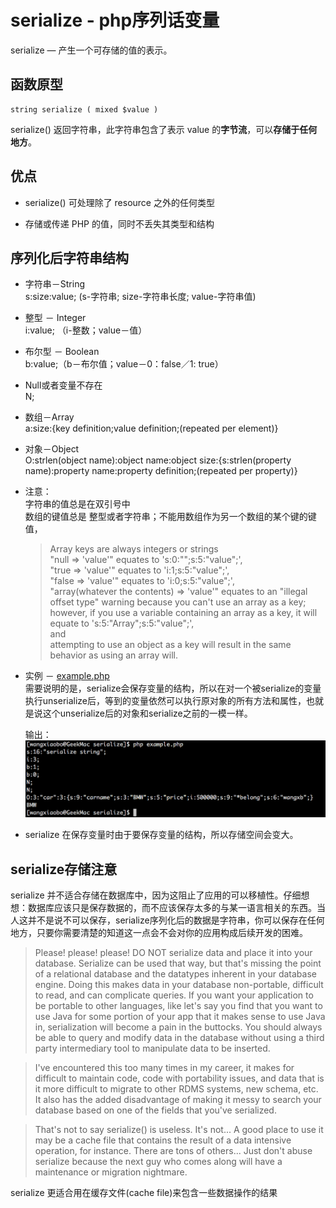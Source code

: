 # serialize - php序列话变量

serialize — 产生一个可存储的值的表示。

## 函数原型

```
string serialize ( mixed $value )

```

serialize() 返回字符串，此字符串包含了表示 value 的**字节流**，可以**存储于任何地方**。

## 优点 

* serialize() 可处理除了 resource 之外的任何类型

* 存储或传递 PHP 的值，同时不丢失其类型和结构

## 序列化后字符串结构 

* 字符串－String   
    s:size:value; (s-字符串; size-字符串长度; value-字符串值)   

* 整型 － Integer    
    i:value; （i-整数；value－值）  
    
* 布尔型 － Boolean   
    b:value;（b－布尔值；value－0：false／1: true）
    
* Null或者变量不存在   
    N;
    
* 数组－Array   
    a:size:{key definition;value definition;(repeated per element)}
    
* 对象－Object   
    O:strlen(object name):object name:object size:{s:strlen(property name):property name:property definition;(repeated per property)}
    
* 注意：   
    字符串的值总是在双引号中    
    数组的键值总是 整型或者字符串；不能用数组作为另一个数组的某个键的键值，
    > Array keys are always integers or strings     
    "null => 'value'" equates to 's:0:"";s:5:"value";',    
    "true => 'value'" equates to 'i:1;s:5:"value";',     
    "false => 'value'" equates to 'i:0;s:5:"value";',     
    "array(whatever the contents) => 'value'" equates to an "illegal offset type" warning because you can't use an
    array as a key; however, if you use a variable containing an array as a key, it will equate to 's:5:"Array";s:5:"value";',     
     and      
    attempting to use an object as a key will result in the same behavior as using an array will.     
   
* 实例 － [example.php](example.php)     
    需要说明的是，serialize会保存变量的结构，所以在对一个被serialize的变量执行unserialize后，等到的变量依然可以执行原对象的所有方法和属性，也就是说这个unserialize后的对象和serialize之前的一模一样。    
    
    输出：    
    ![output](output.png)     
    
* serialize 在保存变量时由于要保存变量的结构，所以存储空间会变大。
    
## serialize存储注意    

serialize 并不适合存储在数据库中，因为这阻止了应用的可以移植性。仔细想想：数据库应该只是保存数据的，而不应该保存太多的与某一语言相关的东西。当人这并不是说不可以保存，serialize序列化后的数据是字符串，你可以保存在任何地方，只要你需要清楚的知道这一点会不会对你的应用构成后续开发的困难。   

> Please! please! please! DO NOT serialize data and place it into your database. Serialize can be used that way, but that's missing the point of a relational database and the datatypes inherent in your database engine. Doing this makes data in your database non-portable, difficult to read, and can complicate queries. If you want your application to be portable to other languages, like let's say you find that you want to use Java for some portion of your app that it makes sense to use Java in, serialization will become a pain in the buttocks. You should always be able to query and modify data in the database without using a third party intermediary tool to manipulate data to be inserted. 

> I've encountered this too many times in my career, it makes for difficult to maintain code, code with portability issues, and data that is it more difficult to migrate to other RDMS systems, new schema, etc. It also has the added disadvantage of making it messy to search your database based on one of the fields that you've serialized. 

> That's not to say serialize() is useless. It's not... A good place to use it may be a cache file that contains the result of a data intensive operation, for instance. There are tons of others... Just don't abuse serialize because the next guy who comes along will have a maintenance or migration nightmare.

serialize 更适合用在缓存文件(cache file)来包含一些数据操作的结果   



    

    
    



